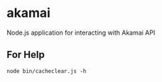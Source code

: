 akamai
======

Node.js application for interacting with Akamai API

For Help
--------

```
node bin/cacheclear.js -h
```

